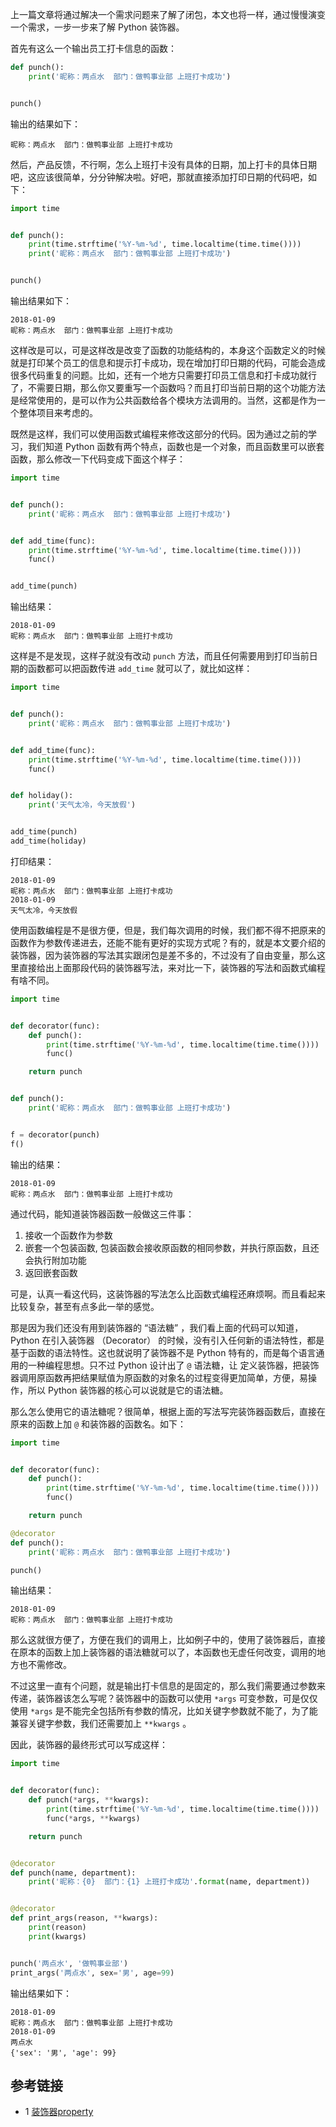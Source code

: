 上一篇文章将通过解决一个需求问题来了解了闭包，本文也将一样，通过慢慢演变一个需求，一步一步来了解 Python 装饰器。


首先有这么一个输出员工打卡信息的函数：

```Python
def punch():
    print('昵称：两点水  部门：做鸭事业部 上班打卡成功')


punch()
```

输出的结果如下：

```
昵称：两点水  部门：做鸭事业部 上班打卡成功
```

然后，产品反馈，不行啊，怎么上班打卡没有具体的日期，加上打卡的具体日期吧，这应该很简单，分分钟解决啦。好吧，那就直接添加打印日期的代码吧，如下：

```Python
import time


def punch():
    print(time.strftime('%Y-%m-%d', time.localtime(time.time())))
    print('昵称：两点水  部门：做鸭事业部 上班打卡成功')


punch()
```

输出结果如下：

```
2018-01-09
昵称：两点水  部门：做鸭事业部 上班打卡成功
```

这样改是可以，可是这样改是改变了函数的功能结构的，本身这个函数定义的时候就是打印某个员工的信息和提示打卡成功，现在增加打印日期的代码，可能会造成很多代码重复的问题。比如，还有一个地方只需要打印员工信息和打卡成功就行了，不需要日期，那么你又要重写一个函数吗？而且打印当前日期的这个功能方法是经常使用的，是可以作为公共函数给各个模块方法调用的。当然，这都是作为一个整体项目来考虑的。

既然是这样，我们可以使用函数式编程来修改这部分的代码。因为通过之前的学习，我们知道 Python 函数有两个特点，函数也是一个对象，而且函数里可以嵌套函数，那么修改一下代码变成下面这个样子：

```Python
import time


def punch():
    print('昵称：两点水  部门：做鸭事业部 上班打卡成功')


def add_time(func):
    print(time.strftime('%Y-%m-%d', time.localtime(time.time())))
    func()


add_time(punch)
```

输出结果：

```
2018-01-09
昵称：两点水  部门：做鸭事业部 上班打卡成功
```


这样是不是发现，这样子就没有改动 `punch` 方法，而且任何需要用到打印当前日期的函数都可以把函数传进 `add_time` 就可以了，就比如这样：

```Python
import time


def punch():
    print('昵称：两点水  部门：做鸭事业部 上班打卡成功')


def add_time(func):
    print(time.strftime('%Y-%m-%d', time.localtime(time.time())))
    func()


def holiday():
    print('天气太冷，今天放假')


add_time(punch)
add_time(holiday)

```

打印结果：

```
2018-01-09
昵称：两点水  部门：做鸭事业部 上班打卡成功
2018-01-09
天气太冷，今天放假
```

使用函数编程是不是很方便，但是，我们每次调用的时候，我们都不得不把原来的函数作为参数传递进去，还能不能有更好的实现方式呢？有的，就是本文要介绍的装饰器，因为装饰器的写法其实跟闭包是差不多的，不过没有了自由变量，那么这里直接给出上面那段代码的装饰器写法，来对比一下，装饰器的写法和函数式编程有啥不同。

```Python
import time


def decorator(func):
    def punch():
        print(time.strftime('%Y-%m-%d', time.localtime(time.time())))
        func()

    return punch


def punch():
    print('昵称：两点水  部门：做鸭事业部 上班打卡成功')


f = decorator(punch)
f()
```

输出的结果：

```
2018-01-09
昵称：两点水  部门：做鸭事业部 上班打卡成功
```

通过代码，能知道装饰器函数一般做这三件事：

1. 接收一个函数作为参数
2. 嵌套一个包装函数, 包装函数会接收原函数的相同参数，并执行原函数，且还会执行附加功能
3. 返回嵌套函数


可是，认真一看这代码，这装饰器的写法怎么比函数式编程还麻烦啊。而且看起来比较复杂，甚至有点多此一举的感觉。

那是因为我们还没有用到装饰器的 “语法糖” ，我们看上面的代码可以知道， Python 在引入装饰器 （Decorator） 的时候，没有引入任何新的语法特性，都是基于函数的语法特性。这也就说明了装饰器不是 Python 特有的，而是每个语言通用的一种编程思想。只不过 Python 设计出了 `@` 语法糖，让 定义装饰器，把装饰器调用原函数再把结果赋值为原函数的对象名的过程变得更加简单，方便，易操作，所以 Python 装饰器的核心可以说就是它的语法糖。

那么怎么使用它的语法糖呢？很简单，根据上面的写法写完装饰器函数后，直接在原来的函数上加 `@` 和装饰器的函数名。如下：

```Python
import time


def decorator(func):
    def punch():
        print(time.strftime('%Y-%m-%d', time.localtime(time.time())))
        func()

    return punch

@decorator
def punch():
    print('昵称：两点水  部门：做鸭事业部 上班打卡成功')

punch()
```

输出结果：

```
2018-01-09
昵称：两点水  部门：做鸭事业部 上班打卡成功
```

那么这就很方便了，方便在我们的调用上，比如例子中的，使用了装饰器后，直接在原本的函数上加上装饰器的语法糖就可以了，本函数也无虚任何改变，调用的地方也不需修改。

不过这里一直有个问题，就是输出打卡信息的是固定的，那么我们需要通过参数来传递，装饰器该怎么写呢？装饰器中的函数可以使用 `*args` 可变参数，可是仅仅使用 `*args` 是不能完全包括所有参数的情况，比如关键字参数就不能了，为了能兼容关键字参数，我们还需要加上 `**kwargs` 。

因此，装饰器的最终形式可以写成这样：

```Python
import time


def decorator(func):
    def punch(*args, **kwargs):
        print(time.strftime('%Y-%m-%d', time.localtime(time.time())))
        func(*args, **kwargs)

    return punch


@decorator
def punch(name, department):
    print('昵称：{0}  部门：{1} 上班打卡成功'.format(name, department))


@decorator
def print_args(reason, **kwargs):
    print(reason)
    print(kwargs)


punch('两点水', '做鸭事业部')
print_args('两点水', sex='男', age=99)
```

输出结果如下：

```
2018-01-09
昵称：两点水  部门：做鸭事业部 上班打卡成功
2018-01-09
两点水
{'sex': '男', 'age': 99}
```

##  参考链接
* 1 [装饰器property](https://zhuanlan.zhihu.com/p/64487092)

